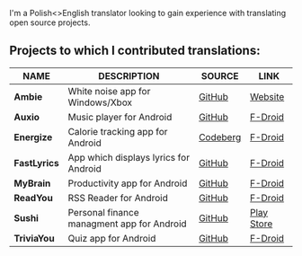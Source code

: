 I'm a Polish<>English translator looking to gain experience with translating open source projects.

Projects to which I contributed translations:
---------------------------------------------------------
| NAME | DESCRIPTION | SOURCE | LINK |
| -------- | -------- | -------- | ---------- |
| **Ambie** | White noise app for Windows/Xbox | [GitHub](https://github.com/jenius-apps/ambie) | [Website](https://ambieapp.com/)
| **Auxio** | Music player for Android | [GitHub](https://github.com/OxygenCobalt/Auxio) | [F-Droid](https://f-droid.org/packages/org.oxycblt.auxio/)
| **Energize** | Calorie tracking app for Android | [Codeberg](https://codeberg.org/epinez/Energize) | [F-Droid](https://f-droid.org/pl/packages/com.flasskamp.energize/)
| **FastLyrics** | App which displays lyrics for Android |[GitHub](https://github.com/TecCheck/FastLyrics) | [F-Droid](https://f-droid.org/en/packages/io.github.teccheck.fastlyrics/)
| **MyBrain** | Productivity app for Android | [GitHub](https://github.com/mhss1/MyBrain) | [F-Droid](https://f-droid.org/packages/com.mhss.app.mybrain/)
| **ReadYou** | RSS Reader for Android | [GitHub](https://github.com/Ashinch/ReadYou) | [F-Droid](https://f-droid.org/packages/me.ash.reader/)
| **Sushi** | Personal finance managment app for Android | [GitHub](https://github.com/maciej-klupp/sushi) | [Play Store](https://play.google.com/store/apps/details?id=com.jerameeldelosreyes.sushi)
| **TriviaYou** | Quiz app for Android | [GitHub](https://github.com/Bnyro/TriviaYou) | [F-Droid](https://f-droid.org/packages/com.bnyro.trivia/)
